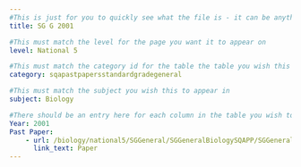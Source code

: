 ```yaml
---
#This is just for you to quickly see what the file is - it can be anything you want
title: SG G 2001

#This must match the level for the page you want it to appear on
level: National 5

#This must match the category id for the table the table you wish this to appear in
category: sqapastpapersstandardgradegeneral

#This must match the subject you wish this to appear in
subject: Biology

#There should be an entry here for each column in the table you wish to populate:
Year: 2001
Past Paper:
    - url: /biology/national5/SGGeneral/SGGeneralBiologySQAPP/SGGeneralBiologySQApp2001.pdf
      link_text: Paper
---
```


